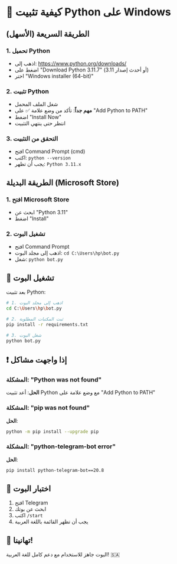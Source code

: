 # 🐍 كيفية تثبيت Python على Windows

## الطريقة السريعة (الأسهل)

### 1. تحميل Python
- اذهب إلى: https://www.python.org/downloads/
- اضغط على "Download Python 3.11.7" (أو أحدث إصدار 3.11)
- اختر "Windows installer (64-bit)"

### 2. تثبيت Python
- شغل الملف المحمل
- **مهم جداً**: تأكد من وضع علامة ✅ على "Add Python to PATH"
- اضغط "Install Now"
- انتظر حتى ينتهي التثبيت

### 3. التحقق من التثبيت
- افتح Command Prompt (cmd)
- اكتب: `python --version`
- يجب أن تظهر: `Python 3.11.x`

## الطريقة البديلة (Microsoft Store)

### 1. افتح Microsoft Store
- ابحث عن "Python 3.11"
- اضغط "Install"

### 2. تشغيل البوت
- افتح Command Prompt
- اذهب إلى مجلد البوت: `cd C:\Users\hp\bot.py`
- شغل: `python bot.py`

## 🚀 تشغيل البوت

بعد تثبيت Python:

```bash
# 1. اذهب إلى مجلد البوت
cd C:\Users\hp\bot.py

# 2. ثبت المكتبات المطلوبة
pip install -r requirements.txt

# 3. شغل البوت
python bot.py
```

## ❗ إذا واجهت مشاكل

### المشكلة: "Python was not found"
**الحل**: أعد تثبيت Python مع وضع علامة على "Add Python to PATH"

### المشكلة: "pip was not found"
**الحل**: 
```bash
python -m pip install --upgrade pip
```

### المشكلة: "python-telegram-bot error"
**الحل**:
```bash
pip install python-telegram-bot==20.8
```

## 📱 اختبار البوت

1. افتح Telegram
2. ابحث عن بوتك
3. اكتب `/start`
4. يجب أن تظهر القائمة باللغة العربية

## 🎉 تهانينا!

البوت جاهز للاستخدام مع دعم كامل للغة العربية! 🇸🇦

